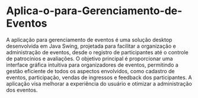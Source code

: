 # Aplica-o-para-Gerenciamento-de-Eventos

A aplicação para gerenciamento de eventos é uma solução desktop desenvolvida em Java Swing, projetada
para facilitar a organização e administração de eventos, desde o registro de participantes até o controle de
patrocínios e avaliações. O objetivo principal é proporcionar uma interface gráfica intuitiva para
organizadores de eventos, permitindo a gestão eficiente de todos os aspectos envolvidos, como cadastro de
eventos, participação, vendas de ingressos e feedback dos participantes. A aplicação visa melhorar a
experiência do usuário e otimizar a administração dos eventos.
